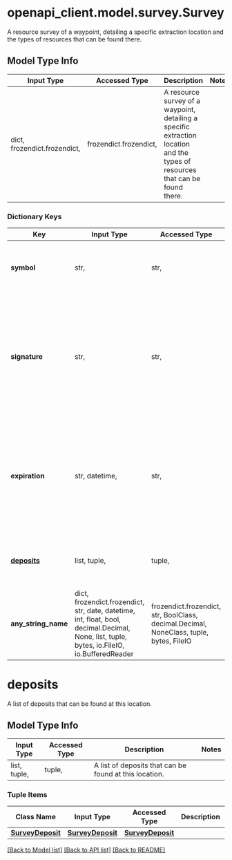 # openapi_client.model.survey.Survey

A resource survey of a waypoint, detailing a specific extraction location and the types of resources that can be found there.

## Model Type Info
Input Type | Accessed Type | Description | Notes
------------ | ------------- | ------------- | -------------
dict, frozendict.frozendict,  | frozendict.frozendict,  | A resource survey of a waypoint, detailing a specific extraction location and the types of resources that can be found there. | 

### Dictionary Keys
Key | Input Type | Accessed Type | Description | Notes
------------ | ------------- | ------------- | ------------- | -------------
**symbol** | str,  | str,  | The symbol of the waypoint that this survey is for. | 
**signature** | str,  | str,  | A unique signature for the location of this survey. This signature is verified when attempting an extraction using this survey. | 
**expiration** | str, datetime,  | str,  | The date and time when the survey expires. After this date and time, the survey will no longer be available for extraction. | value must conform to RFC-3339 date-time
**[deposits](#deposits)** | list, tuple,  | tuple,  | A list of deposits that can be found at this location. | 
**any_string_name** | dict, frozendict.frozendict, str, date, datetime, int, float, bool, decimal.Decimal, None, list, tuple, bytes, io.FileIO, io.BufferedReader | frozendict.frozendict, str, BoolClass, decimal.Decimal, NoneClass, tuple, bytes, FileIO | any string name can be used but the value must be the correct type | [optional]

# deposits

A list of deposits that can be found at this location.

## Model Type Info
Input Type | Accessed Type | Description | Notes
------------ | ------------- | ------------- | -------------
list, tuple,  | tuple,  | A list of deposits that can be found at this location. | 

### Tuple Items
Class Name | Input Type | Accessed Type | Description | Notes
------------- | ------------- | ------------- | ------------- | -------------
[**SurveyDeposit**](SurveyDeposit.md) | [**SurveyDeposit**](SurveyDeposit.md) | [**SurveyDeposit**](SurveyDeposit.md) |  | 

[[Back to Model list]](../../README.md#documentation-for-models) [[Back to API list]](../../README.md#documentation-for-api-endpoints) [[Back to README]](../../README.md)

